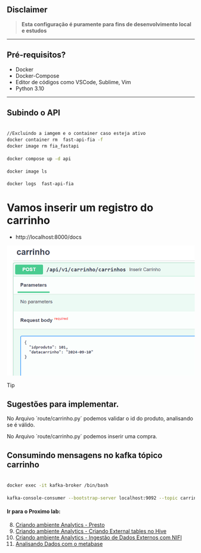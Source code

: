 ## Disclaimer
> **Esta configuração é puramente para fins de desenvolvimento local e estudos**
> 

---

## Pré-requisitos?
* Docker
* Docker-Compose
* Editor de códigos como VSCode, Sublime, Vim
* Python 3.10
---

## Subindo o API

```bash 

//Excluindo a iamgem e o container caso esteja ativo 
docker container rm  fast-api-fia -f
docker image rm fia_fastapi 

docker compose up -d api

docker image ls

docker logs  fast-api-fia 

```

# Vamos inserir um registro do carrinho

* http://localhost:8000/docs

![FastApi](../content/api-fast-01.png)

> [!TIP]
> ## Sugestões para implementar.

<p>No Arquivo `route/carrinho.py` podemos validar o id do produto, analisando se é válido.</p>
<p>No Arquivo `route/carrinho.py` podemos inserir uma compra.</p>

## Consumindo mensagens no kafka tópico carrinho


```bash 

docker exec -it kafka-broker /bin/bash

kafka-console-consumer --bootstrap-server localhost:9092 --topic carrinho  --property print.timestamp=true --property print.key=true --property print.value=true --property print.partition=true --from-beginning
```

#### Ir para o Proximo lab:

8. [Criando ambiente Analytics - Presto ](../presto/README.md)
9. [Criando ambiente Analytics - Criando External tables no Hive](../hive/README.md)
10. [Criando ambiente Analytics - Ingestão de Dados Externos com NIFI](../nifi/README.md)
11. [Analisando Dados com o metabase](../metabase/README.md)